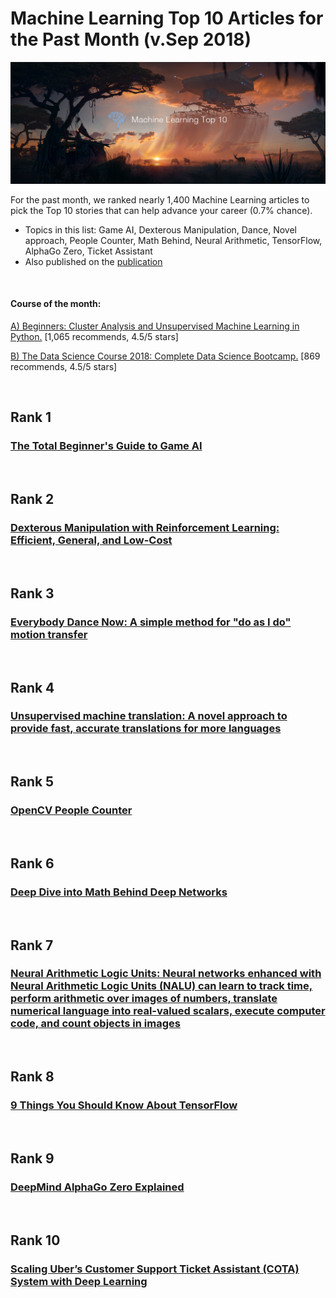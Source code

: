 # Machine Learning Top 10 Articles for the Past Month (v.Sep 2018)

<img src="Sep-ML-Top10.png" width="800" alt="Mybridge"></a>

For the past month, we ranked nearly 1,400 Machine Learning articles to pick the Top 10 stories that can help advance your career (0.7% chance).
 
* Topics in this list: Game AI, Dexterous Manipulation, Dance, Novel approach, People Counter, Math Behind, Neural Arithmetic, TensorFlow, AlphaGo Zero, Ticket Assistant
* Also published on the [publication](https://goo.gl/N9scFg)

<br>

#### Course of the month:

[A) Beginners: Cluster Analysis and Unsupervised Machine Learning in Python.](http://bit.ly/2CsDJY4) [1,065 recommends, 4.5/5 stars]

[B) The Data Science Course 2018: Complete Data Science Bootcamp.](http://bit.ly/2oNrwng) [869 recommends, 4.5/5 stars]

<br>

## Rank 1
### [The Total Beginner's Guide to Game AI](https://www.gamedev.net/articles/programming/artificial-intelligence/the-total-beginners-guide-to-game-ai-r4942?utm_source=mybridge&utm_medium=blog&utm_campaign=read_more)


<br>

## Rank 2
### [Dexterous Manipulation with Reinforcement Learning: Efficient, General, and Low-Cost](https://bair.berkeley.edu/blog/2018/08/31/dexterous-manip?utm_source=mybridge&utm_medium=blog&utm_campaign=read_more)


<br>

## Rank 3
### [Everybody Dance Now: A simple method for "do as I do" motion transfer](https://carolineec.github.io/everybody_dance_now?utm_source=mybridge&utm_medium=blog&utm_campaign=read_more)


<br>

## Rank 4
### [Unsupervised machine translation: A novel approach to provide fast, accurate translations for more languages](https://code.fb.com/ai-research/unsupervised-machine-translation-a-novel-approach-to-provide-fast-accurate-translations-for-more-languages?utm_source=mybridge&utm_medium=blog&utm_campaign=read_more)


<br>

## Rank 5
### [OpenCV People Counter](https://www.pyimagesearch.com/2018/08/13/opencv-people-counter?utm_source=mybridge&utm_medium=blog&utm_campaign=read_more)


<br>

## Rank 6
### [Deep Dive into Math Behind Deep Networks](https://towardsdatascience.com/https-medium-com-piotr-skalski92-deep-dive-into-deep-networks-math-17660bc376ba?utm_source=mybridge&utm_medium=blog&utm_campaign=read_more)


<br>

## Rank 7
### [Neural Arithmetic Logic Units: Neural networks enhanced with Neural Arithmetic Logic Units (NALU) can learn to track time, perform arithmetic over images of numbers, translate numerical language into real-valued scalars, execute computer code, and count objects in images](https://arxiv.org/abs/1808.00508?utm_source=mybridge&utm_medium=blog&utm_campaign=read_more)


<br>

## Rank 8
### [9 Things You Should Know About TensorFlow](https://hackernoon.com/9-things-you-should-know-about-tensorflow-9cf0a05e4995?utm_source=mybridge&utm_medium=blog&utm_campaign=read_more)


<br>

## Rank 9
### [DeepMind AlphaGo Zero Explained](https://www.youtube.com/watch?v=UzYeqAJ2bA8?utm_source=mybridge&utm_medium=blog&utm_campaign=read_more)


<br>

## Rank 10
### [Scaling Uber’s Customer Support Ticket Assistant (COTA) System with Deep Learning](https://eng.uber.com/cota-v2?utm_source=mybridge&utm_medium=blog&utm_campaign=read_more)


                    

